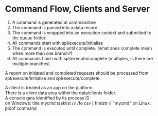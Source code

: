 # Command Flow, Clients and Server

1. A command is generated at commandline
2. The command is parsed into a data record.
3. The command is wrapped into an execution context and submitted to the queue folder.
4. All commands start with spl/execute/initialise
5. The command is executed until complete. (what does complete mean when more than one branch?)
6. All commands finish with spl/execute/complete (multiples, is there are multiple branches)

A report on initiated and completed requests should be processed from spl/execute/initialise and spl/execute/complete.

A client is treated as an app on the platform.  
There is a client data area within the data/clients folder.  
A console gets identified by its process ID  
on Windows: title mycmd
tasklist /v /fo csv | findstr /i "mycmd"
on Linux: pidof command